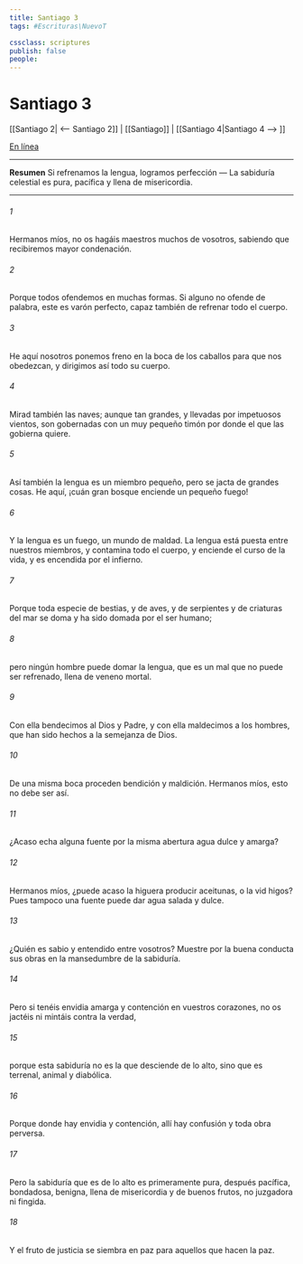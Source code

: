 ```yaml
---
title: Santiago 3
tags: #Escrituras\NuevoT

cssclass: scriptures
publish: false
people:
---
```


# Santiago 3
[[Santiago 2| <-- Santiago 2]] | [[Santiago]] | [[Santiago 4|Santiago 4 --> ]]

[En línea](https://churchofjesuschrist.org/study/scriptures/nt/james/3?lang=spa)

---
__Resumen__
Si refrenamos la lengua, logramos perfección — La sabiduría celestial es pura, pacífica y llena de misericordia.

---
###### 1 
Hermanos míos, no os hagáis maestros muchos de vosotros, sabiendo que recibiremos mayor condenación.

###### 2 
Porque todos ofendemos en muchas formas. Si alguno no ofende de palabra, este es varón perfecto, capaz también de refrenar todo el cuerpo.

###### 3 
He aquí nosotros ponemos freno en la boca de los caballos para que nos obedezcan, y dirigimos así todo su cuerpo.

###### 4 
Mirad también las naves; aunque tan grandes, y llevadas por impetuosos vientos, son gobernadas con un muy pequeño timón por donde el que las gobierna quiere.

###### 5 
Así también la lengua es un miembro pequeño, pero se jacta de grandes cosas. He aquí, ¡cuán gran bosque enciende un pequeño fuego!

###### 6 
Y la lengua es un fuego, un mundo de maldad. La lengua está puesta entre nuestros miembros, y contamina todo el cuerpo, y enciende el curso de la vida, y es encendida por el infierno.

###### 7 
Porque toda especie de bestias, y de aves, y de serpientes y de criaturas del mar se doma y ha sido domada por el ser humano;

###### 8 
pero ningún hombre puede domar la lengua, que es un mal que no puede ser refrenado, llena de veneno mortal.

###### 9 
Con ella bendecimos al Dios y Padre, y con ella maldecimos a los hombres, que han sido hechos a la semejanza de Dios.

###### 10 
De una misma boca proceden bendición y maldición. Hermanos míos, esto no debe ser así.

###### 11 
¿Acaso echa alguna fuente por la misma abertura agua dulce y amarga?

###### 12 
Hermanos míos, ¿puede acaso la higuera producir aceitunas, o la vid higos? Pues tampoco una fuente puede dar agua salada y dulce.

###### 13 
¿Quién es sabio y entendido entre vosotros? Muestre por la buena conducta sus obras en la mansedumbre de la sabiduría.

###### 14 
Pero si tenéis envidia amarga y contención en vuestros corazones, no os jactéis ni mintáis contra la verdad,

###### 15 
porque esta sabiduría no es la que desciende de lo alto, sino que es terrenal, animal y diabólica.

###### 16 
Porque donde hay envidia y contención, allí hay confusión y toda obra perversa.

###### 17 
Pero la sabiduría que es de lo alto es primeramente pura, después pacífica, bondadosa, benigna, llena de misericordia y de buenos frutos, no juzgadora ni fingida.

###### 18 
Y el fruto de justicia se siembra en paz para aquellos que hacen la paz.

